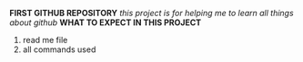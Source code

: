 **FIRST GITHUB REPOSITORY**
*this project is for helping me to learn all things about github*
**WHAT TO EXPECT IN THIS PROJECT**
1. read me file
2. all commands used
